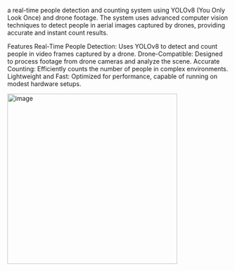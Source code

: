 a real-time people detection and counting system using YOLOv8 (You Only Look Once) and drone footage. The system uses advanced computer vision techniques to detect people in aerial images captured by drones, providing accurate and instant count results.

Features
Real-Time People Detection: Uses YOLOv8 to detect and count people in video frames captured by a drone.
Drone-Compatible: Designed to process footage from drone cameras and analyze the scene.
Accurate Counting: Efficiently counts the number of people in complex environments.
Lightweight and Fast: Optimized for performance, capable of running on modest hardware setups.



<img width="386" alt="image" src="https://github.com/user-attachments/assets/85cc6b93-7516-4aad-a965-b6ce8bbbf102" />
